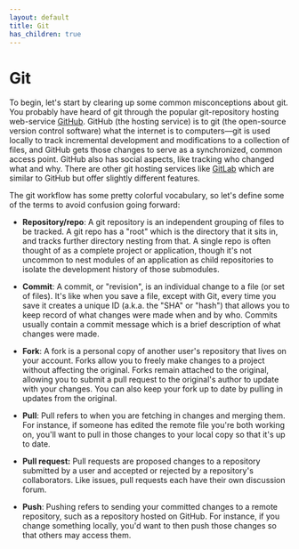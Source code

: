 ```yaml
---
layout: default
title: Git
has_children: true
---
```


# Git

To begin, let's start by clearing up some common misconceptions about git. You probably have heard of git through the popular git-repository hosting web-service [GitHub](https://github.com). GitHub (the hosting service) is to git (the open-source version control software) what the internet is to computers&mdash;git is used locally to track incremental development and modifications to a collection of files, and GitHub gets those changes to serve as a synchronized, common access point. GitHub also has social aspects, like tracking who changed what and why. There are other git hosting services like [GitLab](https://gitlab.com) which are similar to GitHub but offer slightly different features.

The git workflow has some pretty colorful vocabulary, so let's define some of the terms to avoid confusion going forward:
* **Repository/repo**: A git repository is an independent grouping of files to be tracked. A git repo has a "root" which is the directory that it sits in, and tracks further directory nesting from that. A single repo is often thought of as a complete project or application, though it's not uncommon to nest modules of an application as child repositories to isolate the development history of those submodules.
  
* **Commit**: A commit, or "revision", is an individual change to a file (or set of files). It's like when you save a file, except with Git, every time you save it creates a unique ID (a.k.a. the "SHA" or "hash") that allows you to keep record of what changes were made when and by who. Commits usually contain a commit message which is a brief description of what changes were made.

* **Fork**: A fork is a personal copy of another user's repository that lives on your account. Forks allow you to freely make changes to a project without affecting the original. Forks remain attached to the original, allowing you to submit a pull request to the original's author to update with your changes. You can also keep your fork up to date by pulling in updates from the original.

* **Pull**: Pull refers to when you are fetching in changes and merging them. For instance, if someone has edited the remote file you're both working on, you'll want to pull in those changes to your local copy so that it's up to date.

* **Pull request:** Pull requests are proposed changes to a repository submitted by a user and accepted or rejected by a repository's collaborators. Like issues, pull requests each have their own discussion forum. 

* **Push**: Pushing refers to sending your committed changes to a remote repository, such as a repository hosted on GitHub. For instance, if you change something locally, you'd want to then push those changes so that others may access them.

